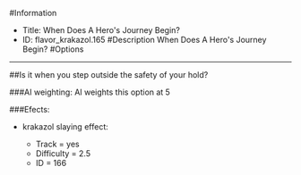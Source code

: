 #Information
 - Title: When Does A Hero's Journey Begin?
 - ID: flavor_krakazol.165
#Description
When Does A Hero's Journey Begin?
#Options

___
##Is it when you step outside the safety of your hold?

###AI weighting:
AI weights this option at 5


###Efects:<ul><li>krakazol slaying effect:</li><ul><li>Track = yes</li><li>Difficulty = 2.5</li><li>ID = 166</li></ul></ul>
